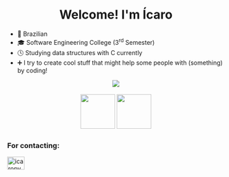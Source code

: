 <h1 align="center">Welcome! I'm Ícaro</h1>

- 📍 Brazilian
- 🎓 Software Engineering College (3<sup>rd</sup> Semester)
- 🕓 Studying data structures with C currently
- ➕ I try to create cool stuff that might help some people with (something) by coding!

<div align="center">
  <img src="https://github-readme-stats.vercel.app/api?username=icaropvn&bg_color=13171F&show_icons=true&hide_border=true&title_color=DCC030&icon_color=2255EE&text_color=B3B3B3">
</div>

<div align="center" style="display: inline_block"><br>
  <img align="center" height="80" width="80" src="https://cdn.jsdelivr.net/gh/devicons/devicon/icons/c/c-original.svg">
  <img align="center" height="80" width="80" src="https://cdn.jsdelivr.net/gh/devicons/devicon/icons/python/python-original.svg">
</div>

##
            
<h3 align="left">For contacting:</h3>          
<p align="left">
<a href="https://www.linkedin.com/in/%C3%ADcaro-pavan-65a868285/" target="blank"><img align="center" src="https://raw.githubusercontent.com/rahuldkjain/github-profile-readme-generator/master/src/images/icons/Social/linked-in-alt.svg" alt="icaropvn" height="30" width="40" /></a>
</p>
